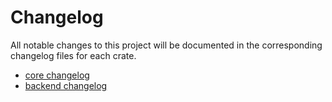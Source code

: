 # Changelog

All notable changes to this project will be documented in the corresponding
changelog files for each crate.

- [core changelog](./crates/core/CHANGELOG.md)
- [backend changelog](./crates/backend/CHANGELOG.md)
